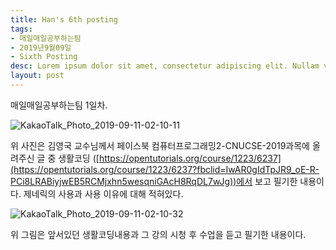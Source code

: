 ```yaml
---
title: Han's 6th posting
tags:
- 매일매일공부하는팀
- 2019년9월09일
- Sixth Posting
desc: Lorem ipsum dolor sit amet, consectetur adipiscing elit. Nullam vehicula gravida felis et dapibus.
layout: post
---
```



<!-- more -->
<!-- Mauris a molestie neque. Aliquam non malesuada nisi, a sodales purus. Nam molestie faucibus sapien eu euismod. Sed scelerisque ornare euismod. In tincidunt est vel pharetra convallis. Praesent vitae nisi odio.-->

매일매일공부하는팀 1일차.

![KakaoTalk_Photo_2019-09-11-02-10-11](/Users/janghan/Downloads/KakaoTalk_Photo_2019-09-11-02-10-11.jpeg)

위 사진은 김영국 교수님께서 페이스북 컴퓨터프로그래밍2-CNUCSE-2019과목에 올려주신 글 중 생활코딩 ([https://opentutorials.org/course/1223/6237](https://opentutorials.org/course/1223/6237?fbclid=IwAR0gIdTpJR9_oE-R-PCi8LRABiyjwEB5RCMjxhn5wesqniGAcH8RqDL7wJg))에서 보고 필기한 내용이다. 제네릭의 사용과 사용 이유에 대해 적혀있다.

![KakaoTalk_Photo_2019-09-11-02-10-32](/Users/janghan/Downloads/KakaoTalk_Photo_2019-09-11-02-10-32.jpeg)

위 그림은 앞서있던 생활코딩내용과 그 강의 시청 후 수업을 듣고 필기한 내용이다. 